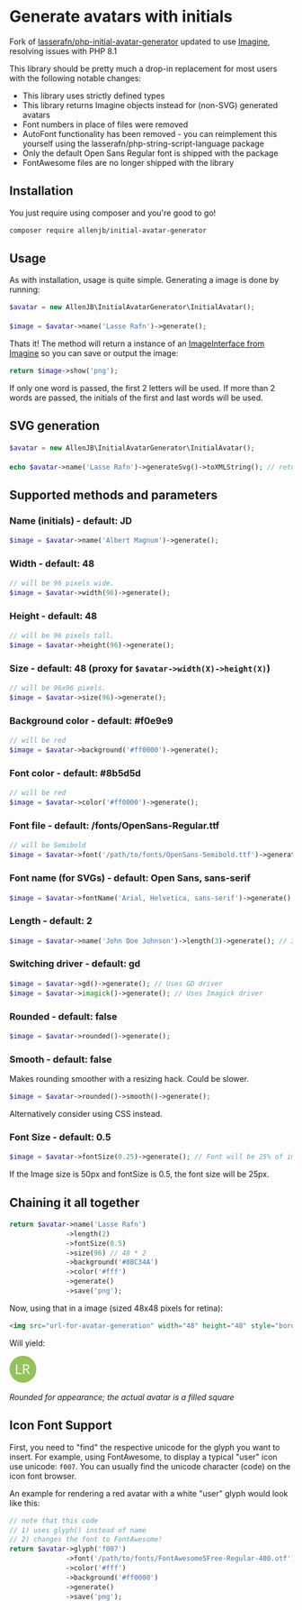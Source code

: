 # Generate avatars with initials
Fork of [lasserafn/php-initial-avatar-generator](https://github.com/LasseRafn/php-initial-avatar-generator) updated to
use [Imagine](https://github.com/php-imagine/Imagine), resolving issues with PHP 8.1

This library should be pretty much a drop-in replacement for most users with the following notable changes:

* This library uses strictly defined types
* This library returns Imagine objects instead for (non-SVG) generated avatars
* Font numbers in place of files were removed
* AutoFont functionality has been removed - you can reimplement this yourself using the lasserafn/php-string-script-language package
* Only the default Open Sans Regular font is shipped with the package
* FontAwesome files are no longer shipped with the library

## Installation
You just require using composer and you're good to go!
````bash
composer require allenjb/initial-avatar-generator
````

## Usage
As with installation, usage is quite simple. Generating a image is done by running:
````php
$avatar = new AllenJB\InitialAvatarGenerator\InitialAvatar();

$image = $avatar->name('Lasse Rafn')->generate();
````

Thats it! The method will return a instance of an [ImageInterface from Imagine](https://imagine.readthedocs.io/en/stable/_static/API/Imagine/Image/ImageInterface.html) so you can save or output the image:
````php
return $image->show('png');
````
If only one word is passed, the first 2 letters will be used. If more than 2 words are passed, the initials of the first and last words will be used.

## SVG generation
````php
$avatar = new AllenJB\InitialAvatarGenerator\InitialAvatar();

echo $avatar->name('Lasse Rafn')->generateSvg()->toXMLString(); // returns SVG XML string
````

## Supported methods and parameters

### Name (initials) - default: JD
````php
$image = $avatar->name('Albert Magnum')->generate();
````

### Width - default: 48
````php
// will be 96 pixels wide.
$image = $avatar->width(96)->generate();
````

### Height - default: 48
````php
// will be 96 pixels tall.
$image = $avatar->height(96)->generate();
````

### Size - default: 48 (proxy for `$avatar->width(X)->height(X)`)
````php
// will be 96x96 pixels.
$image = $avatar->size(96)->generate();
````

### Background color - default: #f0e9e9
````php
// will be red
$image = $avatar->background('#ff0000')->generate();
````

### Font color - default: #8b5d5d
````php
// will be red
$image = $avatar->color('#ff0000')->generate();
````

### Font file - default: /fonts/OpenSans-Regular.ttf
````php
// will be Semibold
$image = $avatar->font('/path/to/fonts/OpenSans-Semibold.ttf')->generate();
````

### Font name (for SVGs) - default: Open Sans, sans-serif

````php
$image = $avatar->fontName('Arial, Helvetica, sans-serif')->generate();
````

### Length - default: 2
````php
$image = $avatar->name('John Doe Johnson')->length(3)->generate(); // 3 letters = JDJ
````

### Switching driver - default: gd
````php
$image = $avatar->gd()->generate(); // Uses GD driver
$image = $avatar->imagick()->generate(); // Uses Imagick driver
````

### Rounded - default: false
````php
$image = $avatar->rounded()->generate();
````

### Smooth - default: false

Makes rounding smoother with a resizing hack. Could be slower.

````php
$image = $avatar->rounded()->smooth()->generate();
````

Alternatively consider using CSS instead.

### Font Size - default: 0.5
````php
$image = $avatar->fontSize(0.25)->generate(); // Font will be 25% of image size.
````
If the Image size is 50px and fontSize is 0.5, the font size will be 25px.

## Chaining it all together

````php
return $avatar->name('Lasse Rafn')
              ->length(2)
              ->fontSize(0.5)
              ->size(96) // 48 * 2
              ->background('#8BC34A')
              ->color('#fff')
              ->generate()
              ->save('png');
````

Now, using that in a image (sized 48x48 pixels for retina):
````html
<img src="url-for-avatar-generation" width="48" height="48" style="border-radius: 100%" />
````
Will yield:

<img src="https://raw.githubusercontent.com/AllenJB/initial-avatar-generator/master/demo_result.png" width="48" height="48" alt="Result" style="border-radius: 100%" />

*Rounded for appearance; the actual avatar is a filled square*

## Icon Font Support

First, you need to "find" the respective unicode for the glyph you want to insert. For example, using FontAwesome, to display a typical "user" icon use unicode: `f007`. You can usually find the unicode character (code) on the icon font browser.

An example for rendering a red avatar with a white "user" glyph would look like this:

```php
// note that this code
// 1) uses glyph() instead of name
// 2) changes the font to FontAwesome!
return $avatar->glyph('f007')
              ->font('/path/to/fonts/FontAwesome5Free-Regular-400.otf')
              ->color('#fff')
              ->background('#ff0000')
              ->generate()
              ->save('png');
```
